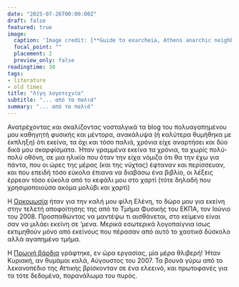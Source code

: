 ```yaml
---
date: "2025-07-26T00:00:00Z"
draft: false
featured: true
image:
  caption: 'Image credit: [**Guide to exarcheia, Athens anarchic neighbourhood**](https://greekcitytimes.com/2023/12/13/mini-guide-to-exarcheia-athens-anarchic-neighbourhood-2/)'
  focal_point: ""
  placement: 2
  preview_only: false
readingtime: 30
tags:
- literature
- old times
title: "Λίγη λογοτεχνία"
subtitle: "... από τα παλιά"
summary: "... από τα παλιά"
---
```


Ανατρέχοντας και σκαλίζοντας νοσταλγικά τα blog του πολυαγαπημένου μου καθηγητή
φυσικής και μέντορα, ανακάλυψα (ή καλύτερα θυμήθηκα με έκπληξη) ότι εκείνα, 
τα όχι και τόσο παλιά, χρόνια είχε αναρτήσει και δύο δικά μου σκαρφίσματα. 
Ήταν γραμμένα εκείνα τα χρόνια, τα χωρίς πολύ-πολύ οθόνη, σε μια ηλικία που 
όταν την είχα νόμιζα ότι θα την έχω για πάντα, που οι ώρες της μέρας (και της νύχτας)
έφταναν και περίσσευαν, και που επειδή τόσο εύκολα έπιανα να διαβάσω ένα 
βιβλίο, οι λέξεις έρρεαν τόσο εύκολα από το κεφάλι μου στο χαρτί (τότε δηλαδή
που χρησιμοποιούσα ακόμα μολύβι και χαρτί)

Η [Ορκομωσία](https://ceftcool.blogspot.com/2011/01/blog-post_236.html) 
ήταν για την καλή μου φίλη Ελένη, το δώρο μου για εκείνη στην 
τελετή αποφοίτησης της από το Τμήμα Φυσικής του ΕΚΠΑ, τον Ιούνιο του 2008. 
Προσπαθώντας να μαντέψω τι αισθάνεται, στο κείμενο είναι σαν να μιλάει εκείνη 
σε ‘μενα. Μερικά εσωτερικά λογοπαίγνια ίσως εκτιμηθούν μόνο από εκείνους που 
πέρασαν από αυτό το χαοτικά δύσκολο αλλά αγαπημένο τμήμα.

Η [Πρωινή βάρδια](https://ceftcool.blogspot.com/2011/01/blog-post_8549.html) 
γράφτηκε, εν ώρα εργασίας, μία μέρα θλιβερή! Ήταν Κυριακή,
αν θυμάμαι καλά, Αύγουστος του 2007. Τα βουνά γύρω από το λεκανοπέδιο της 
Αττικής βρίσκονταν σε ένα ελεεινό, και πρωτοφανές για τα τότε δεδομένα, 
παρανάλωμα του πυρός.
